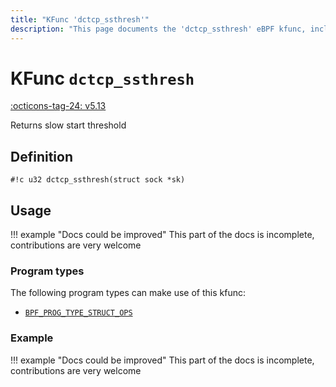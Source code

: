 ```yaml
---
title: "KFunc 'dctcp_ssthresh'"
description: "This page documents the 'dctcp_ssthresh' eBPF kfunc, including its definition, usage, program types that can use it, and examples."
---
```

# KFunc `dctcp_ssthresh`

<!-- [FEATURE_TAG](dctcp_ssthresh) -->
[:octicons-tag-24: v5.13](https://github.com/torvalds/linux/commit/e78aea8b2170be1b88c96a4d138422986a737336)
<!-- [/FEATURE_TAG] -->

Returns slow start threshold

## Definition

<!-- [KFUNC_DEF] -->
`#!c u32 dctcp_ssthresh(struct sock *sk)`
<!-- [/KFUNC_DEF] -->

## Usage

!!! example "Docs could be improved"
    This part of the docs is incomplete, contributions are very welcome

### Program types

The following program types can make use of this kfunc:

<!-- [KFUNC_PROG_REF] -->
- [`BPF_PROG_TYPE_STRUCT_OPS`](../program-type/BPF_PROG_TYPE_STRUCT_OPS.md)
<!-- [/KFUNC_PROG_REF] -->

### Example

!!! example "Docs could be improved"
    This part of the docs is incomplete, contributions are very welcome

